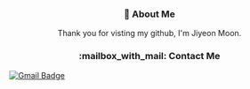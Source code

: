 <h3 align="center" >
👋 About Me
</h3>
<p align="center">
Thank you for visting my github, I'm Jiyeon Moon.
</p>
 
<h3 align="center" >
:mailbox_with_mail: Contact Me
</h3>

[![Gmail Badge](https://img.shields.io/badge/Gmail-d14836?style=flat-square&logo=Gmail&logoColor=white&align=center&link=mailto:jiyeonmoon814@gmail.com)](mailto:jiyeonmoon814@gmail.com)

             



